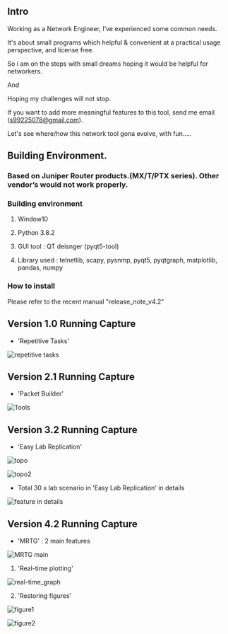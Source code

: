 ## Intro

 Working as a Network Engineer, I’ve experienced some common needs.

 It's about small programs which helpful & convenient at a practical usage perspective, and license free.

 So i am on the steps with small dreams hoping it would be helpful for networkers.
 
 And
 
 Hoping my challenges will not stop.

 If you want to add more meaningful features to this tool, send me email (s99225078@gmail.com).
 
 Let's see where/how this network tool gona evolve, with fun.....



## Building Environment.

 ### Based on Juniper Router products.(MX/T/PTX series). Other vendor’s would not work properly.

 ### Building environment

   1. Window10

   2. Python 3.8.2

   3. GUI tool : QT deisnger (pyqt5-tool)

   4. Library used : telnetlib, scapy, pysnmp, pyqt5, pyqtgraph, matplotlib, pandas, numpy


 ### How to install
   Please refer to the recent manual "release_note_v4.2"


## Version 1.0 Running Capture
 * 'Repetitive Tasks'

![repetitive tasks](https://user-images.githubusercontent.com/33049747/96593455-7a81a800-1324-11eb-860a-dfd132f9118f.png)


## Version 2.1 Running Capture
 * 'Packet Builder'
   
![Tools](https://user-images.githubusercontent.com/33049747/73349171-0b63af80-42ce-11ea-8d19-8bde3b85d571.png)


## Version 3.2 Running Capture
 * 'Easy Lab Replication'

![topo](https://user-images.githubusercontent.com/33049747/75033742-ea6a3500-54ee-11ea-8de4-4d806ee58488.png)

![topo2](https://user-images.githubusercontent.com/33049747/75033801-0bcb2100-54ef-11ea-89b8-d82b0d62f649.png)


 * Total 30 x lab scenario in 'Easy Lab Replication' in details

![feature in details](https://user-images.githubusercontent.com/33049747/75137146-2b01c280-572a-11ea-83aa-c9bab4732df9.png)


## Version 4.2 Running Capture
 * 'MRTG' : 2 main features

![MRTG main](https://user-images.githubusercontent.com/33049747/96592896-e0216480-1323-11eb-862b-6ddee8fa128e.png)

   1. 'Real-time plotting'

![real-time_graph](https://user-images.githubusercontent.com/33049747/96593000-fcbd9c80-1323-11eb-8cf5-cdf27add01a0.png)

   2. 'Restoring figures'
   
![figure1](https://user-images.githubusercontent.com/33049747/96593047-08a95e80-1324-11eb-95ba-beb3e1f15e9b.png)


![figure2](https://user-images.githubusercontent.com/33049747/96593067-11019980-1324-11eb-8fb5-92446f330eb5.png)
